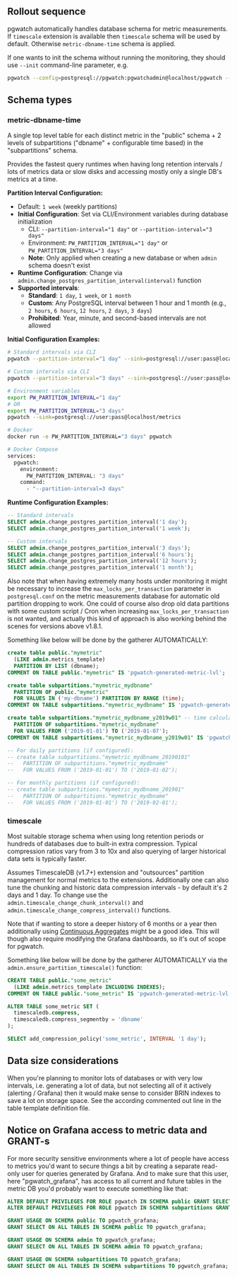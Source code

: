 ## Rollout sequence

pgwatch automatically handles database schema for metric measurements. If `timescale` extension is available then `timescale`
schema will be used by default. Otherwise `metric-dbname-time` schema is applied.

If one wants to init the schema without running the monitoring, they should use `--init` command-line parameter, e.g.

```sh
pgwatch --config=postgresql://pgwatch:pgwatchadmin@localhost/pgwatch --sink=postgresql://pgwatch:pgwatchadmin@localhost:5432/pgwatch_metrics --init
```

## Schema types

### metric-dbname-time

A single top level table for each distinct metric in the "public" schema + 2 levels of subpartitions ("dbname" + configurable time based) in the "subpartitions" schema.

Provides the fastest query runtimes when having long retention intervals / lots of metrics data or slow disks and accessing mostly only a single DB's metrics at a time.

**Partition Interval Configuration:**
- Default: `1 week` (weekly partitions)
- **Initial Configuration**: Set via CLI/Environment variables during database initialization
  - CLI: `--partition-interval="1 day"` or `--partition-interval="3 days"`
  - Environment: `PW_PARTITION_INTERVAL="1 day"` or `PW_PARTITION_INTERVAL="3 days"`
  - **Note**: Only applied when creating a new database or when `admin` schema doesn't exist
- **Runtime Configuration**: Change via `admin.change_postgres_partition_interval(interval)` function
- **Supported intervals**: 
  - **Standard**: `1 day`, `1 week`, or `1 month`
  - **Custom**: Any PostgreSQL interval between 1 hour and 1 month (e.g., `2 hours`, `6 hours`, `12 hours`, `2 days`, `3 days`)
  - **Prohibited**: Year, minute, and second-based intervals are not allowed

**Initial Configuration Examples:**
```bash
# Standard intervals via CLI
pgwatch --partition-interval="1 day" --sink=postgresql://user:pass@localhost/metrics

# Custom intervals via CLI
pgwatch --partition-interval="3 days" --sink=postgresql://user:pass@localhost/metrics

# Environment variables
export PW_PARTITION_INTERVAL="1 day"
# OR
export PW_PARTITION_INTERVAL="3 days"
pgwatch --sink=postgresql://user:pass@localhost/metrics

# Docker
docker run -e PW_PARTITION_INTERVAL="3 days" pgwatch

# Docker Compose
services:
  pgwatch:
    environment:
      PW_PARTITION_INTERVAL: "3 days"
    command:
      - "--partition-interval=3 days"
```

**Runtime Configuration Examples:**
```sql
-- Standard intervals
SELECT admin.change_postgres_partition_interval('1 day');
SELECT admin.change_postgres_partition_interval('1 week');

-- Custom intervals
SELECT admin.change_postgres_partition_interval('3 days');
SELECT admin.change_postgres_partition_interval('6 hours');
SELECT admin.change_postgres_partition_interval('12 hours');
SELECT admin.change_postgres_partition_interval('1 month');
```

Also note that when having extremely many hosts under monitoring it might be necessary to increase the `max_locks_per_transaction`
parameter in `postgresql.conf` on the metric measurements database for automatic old partition dropping to work. One could of course also drop old
data partitions with some custom script / Cron when increasing `max_locks_per_transaction` is not wanted, and actually this
kind of approach is also working behind the scenes for versions above v1.8.1.

Something like below will be done by the gatherer AUTOMATICALLY:

```sql
create table public."mymetric"
  (LIKE admin.metrics_template)
  PARTITION BY LIST (dbname);
COMMENT ON TABLE public."mymetric" IS 'pgwatch-generated-metric-lvl';

create table subpartitions."mymetric_mydbname"
  PARTITION OF public."mymetric"
  FOR VALUES IN ('my-dbname') PARTITION BY RANGE (time);
COMMENT ON TABLE subpartitions."mymetric_mydbname" IS 'pgwatch-generated-metric-dbname-lvl';

create table subpartitions."mymetric_mydbname_y2019w01" -- time calculated dynamically based on configured interval
  PARTITION OF subpartitions."mymetric_mydbname"
  FOR VALUES FROM ('2019-01-01') TO ('2019-01-07');
COMMENT ON TABLE subpartitions."mymetric_mydbname_y2019w01" IS 'pgwatch-generated-metric-dbname-time-lvl';

-- For daily partitions (if configured):
-- create table subpartitions."mymetric_mydbname_20190101"
--   PARTITION OF subpartitions."mymetric_mydbname"
--   FOR VALUES FROM ('2019-01-01') TO ('2019-01-02');

-- For monthly partitions (if configured):
-- create table subpartitions."mymetric_mydbname_201901"
--   PARTITION OF subpartitions."mymetric_mydbname"
--   FOR VALUES FROM ('2019-01-01') TO ('2019-02-01');

```

### timescale

Most suitable storage schema when using long retention periods or hundreds of databases due to built-in extra compression.
Typical compression ratios vary from 3 to 10x and also querying of larger historical data sets is typically faster.

Assumes TimescaleDB (v1.7+) extension and "outsources" partition management for normal metrics to the extensions.
Additionally one can also tune the chunking and historic data compression intervals - by default it's 2 days and 1 day. To change use the
`admin.timescale_change_chunk_interval()` and `admin.timescale_change_compress_interval()` functions.

Note that if wanting to store a deeper history of 6 months or a year then additionally using [Continuous Aggregates](https://docs.timescale.com/latest/using-timescaledb/continuous-aggregates)
might be a good idea. This will though also require modifying the Grafana dashboards, so it's out of scope for pgwatch.

Something like below will be done by the gatherer AUTOMATICALLY via the `admin.ensure_partition_timescale()` function:

```sql
CREATE TABLE public."some_metric"
  (LIKE admin.metrics_template INCLUDING INDEXES);
COMMENT ON TABLE public."some_metric" IS 'pgwatch-generated-metric-lvl';

ALTER TABLE some_metric SET (
  timescaledb.compress,
  timescaledb.compress_segmentby = 'dbname'
);

SELECT add_compression_policy('some_metric', INTERVAL '1 day');
```

## Data size considerations

When you're planning to monitor lots of databases or with very low intervals, i.e. generating a lot of data, but not selecting
all of it actively (alerting / Grafana) then it would make sense to consider BRIN indexes to save a lot on storage space. See
the according commented out line in the table template definition file.

## Notice on Grafana access to metric data and GRANT-s

For more security sensitive environments where a lot of people have access to metrics you'd want to secure things a bit by
creating a separate read-only user for queries generated by Grafana. And to make sure that this user, here "pgwatch_grafana",
has access to all current and future tables in the metric DB you'd probably want to execute something like that:

```sql
ALTER DEFAULT PRIVILEGES FOR ROLE pgwatch IN SCHEMA public GRANT SELECT ON TABLES TO pgwatch_grafana;
ALTER DEFAULT PRIVILEGES FOR ROLE pgwatch IN SCHEMA subpartitions GRANT SELECT ON TABLES TO pgwatch_grafana;

GRANT USAGE ON SCHEMA public TO pgwatch_grafana;
GRANT SELECT ON ALL TABLES IN SCHEMA public TO pgwatch_grafana;

GRANT USAGE ON SCHEMA admin TO pgwatch_grafana;
GRANT SELECT ON ALL TABLES IN SCHEMA admin TO pgwatch_grafana;

GRANT USAGE ON SCHEMA subpartitions TO pgwatch_grafana;
GRANT SELECT ON ALL TABLES IN SCHEMA subpartitions TO pgwatch_grafana;
```
